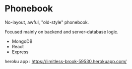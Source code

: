# Phonebook

No-layout, awful, "old-style" phonebook.

Focused mainly on backend and server-database logic.

<ul>
  <li>MongoDB</li>
  <li>React</li>
  <li>Express</li>
</ul>

heroku app : https://limitless-brook-59530.herokuapp.com/
